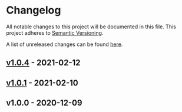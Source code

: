 # Changelog
All notable changes to this project will be documented in this file.
This project adheres to [Semantic Versioning](http://semver.org/spec/v2.0.0.html).

A list of unreleased changes can be found [here](https://github.com/SAP/ui5-task-adaptation/compare/v1.0.4...HEAD).

<a name="v1.0.4"></a>
## [v1.0.4] - 2021-02-12

<a name="v1.0.1"></a>
## [v1.0.1] - 2021-02-10

<a name="v1.0.0"></a>
## v1.0.0 - 2020-12-09

[v1.0.4]: https://github.com/SAP/ui5-task-adaptation/compare/v1.0.1...v1.0.4
[v1.0.1]: https://github.com/SAP/ui5-task-adaptation/compare/v1.0.0...v1.0.1
